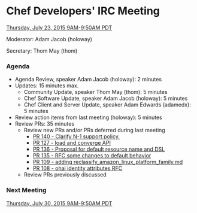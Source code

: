 # Chef Developers' IRC Meeting

[Thursday, July 23, 2015 9AM-9:50AM PDT](http://www.timeanddate.com/worldclock/fixedtime.html?msg=%23chef-hacking+developers%27+meeting&iso=20150723T12&p1=419&am=50)

Moderator:  Adam Jacob (holoway)

Secretary:  Thom May (thom)

### Agenda
* Agenda Review, speaker Adam Jacob (holoway): 2 minutes
* Updates: 15 minutes max.
  * Community Update, speaker Thom May (thom): 5 minutes
  * Chef Software Update, speaker Adam Jacob (holoway): 5 minutes
  * Chef Client and Server Update, speaker Adam Edwards (adamedx): 5 minutes
* Review action items from last meeting (holoway): 5 minutes
* Review PRs:  35 minutes
  * Review new PRs and/or PRs deferred during last meeting
    * [PR 140 - Clarify N-1 support policy.](https://github.com/chef/chef-rfc/pull/140)
    * [PR 127 - load and converge API](https://github.com/chef/chef-rfc/pull/127)
    * [PR 136 - Proposal for default resource name and DSL](https://github.com/chef/chef-rfc/pull/136)
    * [PR 135 - RFC some changes to default behavior](https://github.com/chef/chef-rfc/pull/135)
    * [PR 109 - adding reclassify_amazon_linux_platform_family.md](https://github.com/chef/chef-rfc/pull/109)
    * [PR 108 - ohai identity attributes RFC](https://github.com/chef/chef-rfc/pull/108)
  * Review PRs previously discussed

### Next Meeting

[Thursday, July 30, 2015 9AM-9:50AM PDT](http://www.timeanddate.com/worldclock/fixedtime.html?msg=%23chef-hacking+developers%27+meeting&iso=20150730T12&p1=419&am=50)
